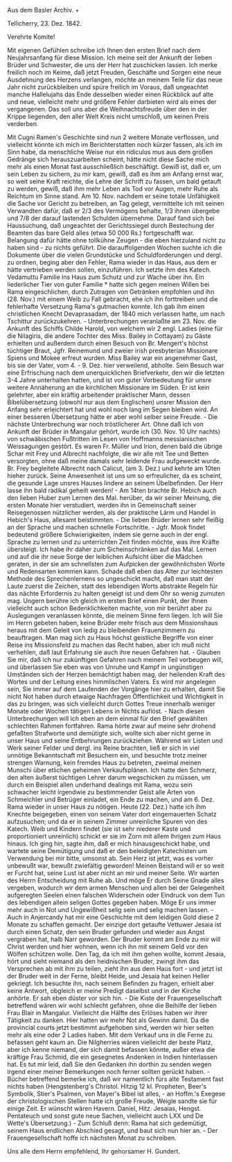 Aus dem Basler Archiv. +

 Tellicherry, 23. Dez. 1842.

Verehrte Komite!

Mit eigenen Gefühlen schreibe ich Ihnen den ersten Brief nach dem Neujahrsanfang für diese Mission. Ich meine seit der Ankunft der lieben Brüder und Schwester, die uns der Herr hat zuschicken lassen. Ich merke freilich noch im Keime, daß jetzt Freuden, Geschäfte und Sorgen eine neue Ausdehnung des Herzens verlangen, möchte an meinem Teile für das neue Jahr nicht zurückbleiben und spüre freilich im Voraus, daß ungeachtet manche Hallelujahs das Ende desselben wieder einen Rückblick auf alte und neue, vielleicht mehr und größere Fehler darbieten wird als eines der vergangenen. Das soll uns aber die Weihnachtsfreude über den in der Krippe liegenden, den aller Welt Kreis nicht umschloß, um keinen Preis verderben.

Mit Cugni Ramen's Geschichte sind nun 2 weitere Monate verflossen, und vielleicht könnte ich mich im Berichterstatten noch kürzer fassen, als ich im Sinn habe, da menschliche Weise nur ein ridiculus mus aus dem großen Gedränge sich herauszuarbeiten scheint, hätte nicht diese Sache mich mehr als einen Monat fast ausschließlich beschäftigt. Gewiß ist, daß er, um sein Leben zu sichern, zu mir kam, gewiß, daß es ihm am Anfang ernst war, so weit seine Kraft reichte, die Lehre der Schrift zu fassen, um bald getauft zu werden, gewiß, daß ihm mehr Leben als Tod vor Augen, mehr Ruhe als Reichtum im Sinne stand. Am 10. Nov. nachdem er seine totale Unfähigkeit die Sache vor Gericht zu betreiben, an Tag gelegt, vermittelte ich mit seinen Verwandten dafür, daß er 2/3 des Vermögens behalte, 1/3 ihnen übergebe und 7/8 der darauf lastenden Schulden übernehme. Darauf fand sich bei Haussuchung, daß ungeachtet der Gerichtssiegel durch Bestechung der Beamten das bare Geld alles (etwa 50 000 Rs.) fortgeschafft war. Belangung dafür hätte ohne tollkühne Zeugen - die eben hierzuland nicht zu haben sind - zu nichts geführt. Die darauffolgenden Wochen suchte ich die Dokumente über die vielen Grundstücke und Schuldforderungen und dergl. zu ordnen, beging aber den Fehler, Rama wieder in das Haus, aus dem er hätte vertrieben werden sollen, einzuführen. Ich setzte ihm des Katech. Vedamuttu Familie ins Haus zum Schutz und zur Wache über ihn. Ein liederlicher Tier von guter Familie <Kelappen>* hatte sich gegen meinen Willen bei Rama eingeschlichen, durch Zutragen von Getränken empfohlen und ihn (28. Nov.) mit einem Weib zu Fall gebracht, ehe ich ihn forttreiben und die fehlerhafte Versetzung Rama's gutmachen konnte. Ich gab ihm einen christlichen Knecht Devaprasadam, der 1840 mich verlassen hatte, um nach Tschittur zurückzukehren. - Unterbrechungen veranlaßte am 23. Nov. die Ankunft des Schiffs Childe Harold, von welchem wir 2 engl. Ladies (eine für die Nilagiris, die andere Tochter des Miss. Bailey in Cottayam) zu Gäste erhielten und außerdem durch einen Besuch von Br. Mengert's höchst tüchtiger Braut, Jgfr. Reinemund und zweier irish presbyterian Missionare Spiens und Mokee erfreut wurden. Miss Bailey war ein angenehmer Gast, bis sie der Vater, vom 4. - 9. Dez. hier verweilend, abholte. Sein Besuch war eine Erfrischung nach dem unerquicklichen Briefverkehr, den wir die letzten 3-4 Jahre unterhalten hatten, und ist von guter Vorbedeutung für unsre weitere Annäherung an die kirchlichen Missionare im Süden. Er ist kein gelehrter, aber ein kräftig arbeitender praktischer Mann, dessen Bibelübersetzung (obwohl nur aus dem Englischen) unsrer Mission den Anfang sehr erleichtert hat und wohl noch lang im Segen bleiben wird. An einer besseren Übersetzung hätte er aber wohl selber seine Freude. - Die nächste Unterbrechung war noch tröstlicherer Art. Ohne daß ich von Ankunft der Brüder in Mangalur gehört, wurde ich (30. Nov. 10 Uhr nachts) von schwäbischen Fußtritten im Lesen von Hoffmanns messianischen Weissagungen gestört. Es waren Fr. Müller und Irion, denen bald die übrige Schar mit Frey und Albrecht nachfolgte, die wir alle mit Tee und Betten versorgten, ohne daß meine damals sehr leidende Frau aufgeweckt wurde. Br. Frey begleitete Albrecht nach Calicut, (am 3. Dez.) und kehrte am 10ten hieher zurück. Seine Anwesenheit ist uns um so erfreulicher, da es scheint, die gesunde Lage unsres Hauses lindere an seinem Übelbefinden. Der Herr lasse ihn bald radikal geheilt werden! - Am 14ten brachte Br. Hebich auch den lieben Huber zum Lernen des Mal. herüber, da wir seiner Meinung, die ersten Monate hier verstudiert, werden ihn in Gemeinschaft seiner Reisegenossen nützlicher werden, als der praktische Lärm und Handel in Hebich's Haus, allesamt beistimmten. - Die lieben Brüder lernen sehr fleißig an der Sprache und machen schnelle Fortschritte. - Jgfr. Mook findet bedeutend größere Schwierigkeiten, indem sie gerne auch in der engl. Sprache zu lernen und zu unterrichten Zeit finden möchte, was ihre Kräfte übersteigt. Ich habe ihr daher zum Sicheinschränken auf das Mal. Lernen und auf die ihr neue Sorge der leiblichen Aufsicht über die Mädchen geraten, in der sie am schnellsten zum Aufpicken der gewöhnlichsten Worte und Redensarten kommen kann. Schade daß eben das Alter zur leichtesten Methode des Sprechenlernens so ungeschickt macht, daß man statt der Laute zuerst die Zeichen, statt des lebendigen Worts abstrakte Regeln für das nächte Erfordernis zu halten geneigt ist und dem Ohr so wenig zumuten mag. Ungern berühre ich gleich im ersten Brief einen Punkt, der Ihnen vielleicht auch schon Bedenklichkeiten machte, von mir berührt aber zu Auslegungen veranlassen könnte, die meinem Sinne fern liegen. Ich will Sie im Herrn gebeten haben, keine Brüder mehr frisch aus dem Missionshaus heraus mit dem Geleit von ledig zu bleibenden Frauenzimmern zu beauftragen. Man mag sich zu Haus höchst geistliche Begriffe von einer Reise ins Missionsfeld zu machen das Recht haben, aber ich muß nicht verhehlen, daß laut Erfahrung sie auch ihre neuen Gefahren hat. - Glauben Sie mir, daß ich nur zukünftigen Gefahren nach meinem Teil vorbeugen will, und überlassen Sie eben was von Unruhe und Kampf in ungünstigen Umständen sich der Herzen bemächtigt haben mag, der heilenden Kraft des Wortes und der Leitung eines himmlischen Vaters. Es wird mir angelegen sein, Sie immer auf dem Laufenden der Vorgänge hier zu erhalten, damit Sie nicht Not haben durch etwaige Nachfragen Öffentlichkeit und Wichtigkeit in das zu bringen, was sich vielleicht durch Gottes Treue innerhalb weniger Monate oder Wochen tätigen Lebens in Nichts auflöst. - Nach diesen Unterbrechungen will ich eben an dem einmal für den Brief gewählten schlechten Rahmen fortfahren. Rama hörte zwar auf meine sehr drohend gefaßten Strafworte und demütigte sich, wollte sich aber nicht gerne in unser Haus und seine Entbehrungen zurückziehen. Während wir Listen und Werk seiner Felder und dergl. ins Reine brachten, ließ er sich in viel unnötige Bekanntschaft mit Besuchern ein, und besuchte trotz meiner strengen Warnung, kein fremdes Haus zu betreten, zweimal meinen Munschi über etlichen geheimen Verkaufsplänen. Ich hatte den Schmerz, den alten äußerst tüchtigen Lehrer darum wegschicken zu müssen, um durch ein Beispiel allen underhand dealings mit Rama, wozu sein schwacher leicht irgendwie zu bestimmender Geist alle Arten von Schmeichler und Betrüger einladet, ein Ende zu machen, und am 6. Dez. Rama wieder in unser Haus zu nötigen. Heute (22. Dez.) hatte ich ihm Knechte beigegeben, einen von seinem Vater dort eingemauerten Schatz aufzusuchen; und da er in seinem Zimmer unreinliche Spuren von des Katech. Weib und Kindern findet (sie ist sehr niederer Kaste und proportioniert unreinlich) schickt er sie im Zorn mit allem Ihrigen zum Haus hinaus. Ich ging hin, sagte ihm, daß er mich hinausgeschickt habe, und wartete seine Demütigung und daß er den beleidigten Katechisten um Verwendung bei mir bitte, umsonst ab. Sein Herz ist jetzt, was es vorher unbewußt war, bewußt zwiefältig geworden! Meinen Beistand will er so weit er Furcht hat, seine Lust ist aber nicht an mir und meiner Seite. Wir warten des Herrn Entscheidung mit Ruhe ab. Und möge Er durch Seine Gnade alles vergeben, wodurch wir dem armen Menschen und allen bei der Gelegenheit aufgeregten Seelen einen falschen Widerschein oder Eindruck von dem Tun des lebendigen allein seligen Gottes gegeben haben. Möge Er uns immer mehr auch in Not und Ungewißheit selig sein und selig machen lassen. - Auch in Anjercandy hat mir eine Geschichte mit dem leidigen Gold diese 2 Monate zu schaffen gemacht. Der einzige dort getaufte Vettuwer Jesaia ist durch einen Schatz, den sein Bruder gefunden und wieder aus Angst vergraben hat, halb Narr geworden. Der Bruder kommt am Ende zu mir will Christ werden und hier wohnen, wenn ich ihn mit seinem Geld vor den Wölfen schützen wolle. Den Tag, da ich mit ihm gehen wollte, kommt Jesaia, hört und sieht niemand als den heidnischen Bruder, zwingt ihm das Versprechen ab mit ihm zu teilen, zieht ihn aus dem Haus fort - und jetzt ist der Bruder weit in der Ferne, bleibt Heide, und Jesaia hat keinen Heller gekriegt. Ich besuchte ihn, nach seinem Befinden zu fragen, erhielt aber keine Antwort, obgleich er meine Predigt daselbst und in der Kirche anhörte. Er sah eben düster vor sich hin. - Die Kiste der Frauengesellschaft betreffend wären wir wohl schlecht gefahren, ohne die Beihilfe der lieben Frau Blair in Mangalur. Vielleicht die Hälfte des Erlöses haben wir ihrer Tätigkeit zu danken. Hier hatten wir mehr Not als Gewinn damit. Da die provincial courts jetzt bestimmt aufgehoben sind, werden wir hier selten mehr als eine oder 2 Ladies haben. Mit dem Verkauf uns in die Ferne zu befassen geht kaum an. Die Nilgherries wären vielleicht der beste Platz, aber ich kenne niemand, der sich damit befassen könnte, außer etwa die kräftige Frau Schmid, die ein gesegnetes Andenken in Indien hinterlassen hat. Es tut mir leid, daß Sie den Gedanken ihn dorthin zu senden wegen irgend einer meiner Bemerkungen noch ferner sollten gerückt haben. - Bücher betreffend bemerke ich, daß wir namentlich fürs alte Testament fast nichts haben (Hengstenberg's Christol. Hitzig 12 kl. Propheten, Beer's Symbolik, Stier's Psalmen, von Mayer's Bibel ist alles, - an Hoffm.'s Exegese der christologischen Stellen hatte ich große Freude, Weigle sandte sie für einige Zeit. Er wünscht wären Havern. Daniel, Hitz. Jesaias, Hengst. Pentateuch und sonst gute neue Sachen, vielleicht auch LXX und De Wette's Übersetzung.) - Zum Schluß denn: Rama hat sich gedemütigt, seinem Haus endlichen Abschied gesagt, und baut sich nun hier an. - Der Frauengesellschaft hoffe ich nächsten Monat zu schreiben.

Uns alle dem Herrn empfehlend, Ihr gehorsamer
 H. Gundert.
